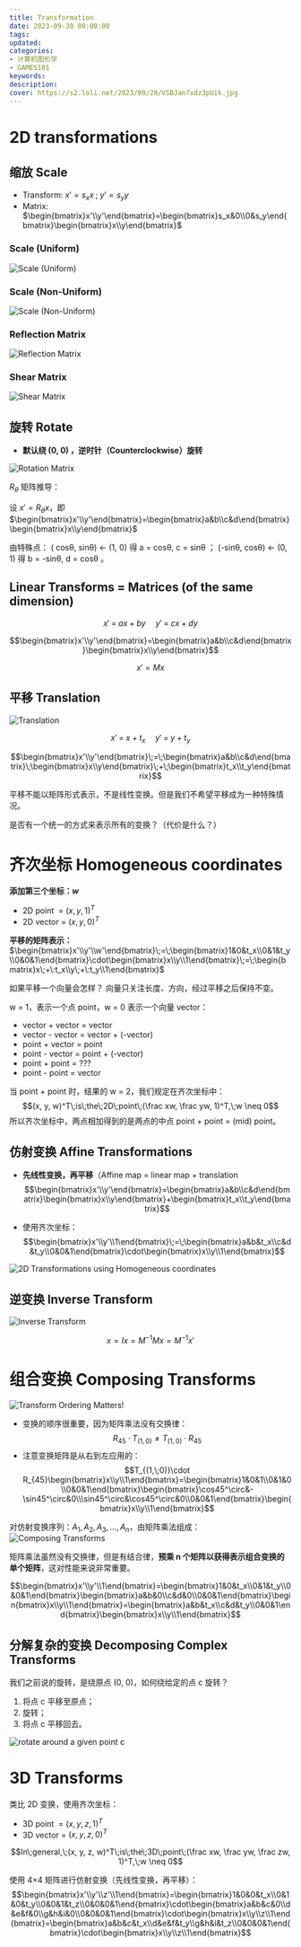 ```yaml
---
title: Transformation
date: 2023-09-30 00:00:00
tags:
updated:
categories:
- 计算机图形学
- GAMES101
keywords:
description: 
cover: https://s2.loli.net/2023/09/28/VSBJan7xdz3pUik.jpg
---
```


# 2D transformations

## 缩放 Scale

- Transform: $x'=s_xx\;;\;y'=s_yy$
- Matrix: $\begin{bmatrix}x'\\y'\end{bmatrix}=\begin{bmatrix}s_x&0\\0&s_y\end{bmatrix}\begin{bmatrix}x\\y\end{bmatrix}$

### Scale (Uniform)
![Scale (Uniform)](https://s2.loli.net/2023/09/30/TKsNMBl4hunb9JP.png)

### Scale (Non-Uniform)
![Scale (Non-Uniform)](https://s2.loli.net/2023/09/30/JCYsUbV2j6NmSKM.png)

### Reflection Matrix
![Reflection Matrix](https://s2.loli.net/2023/09/30/uCv1ZPciJQre2RD.png)

### Shear Matrix
![Shear Matrix](https://s2.loli.net/2023/09/30/dgOmYUlKbIhLDC6.png)


## 旋转 Rotate 

- **默认绕 (0, 0) ，逆时针（Counterclockwise）旋转**

![Rotation Matrix](https://s2.loli.net/2023/09/30/plmaI8FCPxZAqic.png)

$R_\theta$ 矩阵推导：

设 $x'=R_\theta x$，即 $\begin{bmatrix}x'\\y'\end{bmatrix}=\begin{bmatrix}a&b\\c&d\end{bmatrix}\begin{bmatrix}x\\y\end{bmatrix}$

由特殊点：
( cosθ, sinθ) ← (1, 0) 得 a =  cosθ, c = sinθ ；
(-sinθ, cosθ) ← (0, 1) 得 b = -sinθ, d = cosθ 。


## Linear Transforms = Matrices (of the same dimension)

$$x'\;=\;ax\;+\;by\;\;\;\;\;y'\;=\;cx\;+\;dy$$

$$\begin{bmatrix}x'\\y'\end{bmatrix}=\begin{bmatrix}a&b\\c&d\end{bmatrix}\begin{bmatrix}x\\y\end{bmatrix}$$

$$x'=Mx$$


## 平移 Translation
![Translation](https://s2.loli.net/2023/09/30/kBLqyTsZKXD1JfM.png)

$$x'\;=\;x\;+\;t_x\;\;\;\;\;y'\;=\;y\;+\;t_y$$

$$\begin{bmatrix}x'\\y'\end{bmatrix}\;=\;\begin{bmatrix}a&b\\c&d\end{bmatrix}\;\begin{bmatrix}x\\y\end{bmatrix}\;+\;\begin{bmatrix}t_x\\t_y\end{bmatrix}$$

平移不能以矩阵形式表示，不是线性变换。但是我们不希望平移成为一种特殊情况。

是否有一个统一的方式来表示所有的变换？（代价是什么？）


# 齐次坐标 Homogeneous coordinates

**添加第三个坐标：_w_**
- 2D point &nbsp;= $(x, y, 1)^T$
- 2D vector = $(x, y, 0)^T$

**平移的矩阵表示：** $\begin{bmatrix}x'\\y'\\w'\end{bmatrix}\;=\;\begin{bmatrix}1&0&t_x\\0&1&t_y\\0&0&1\end{bmatrix}\cdot\begin{bmatrix}x\\y\\1\end{bmatrix}\;=\;\begin{bmatrix}x\;+\:t_x\\y\;+\:t_y\\1\end{bmatrix}$


如果平移一个向量会怎样？
向量只关注长度、方向，经过平移之后保持不变。

w = 1，表示一个点 point，w = 0 表示一个向量 vector：
- vector + vector = vector
- vector - vector = vector + (-vector)
- point + vector = point
- point - vector = point + (-vector)
- point + point = ???
- point - point = vector

当 point + point 时，结果的 w = 2，我们规定在齐次坐标中：
$$(x, y, w)^T\;is\;the\;2D\;point\;(\frac xw, \frac yw, 1)^T,\;w \neq 0$$
所以齐次坐标中，两点相加得到的是两点的中点 point + point = (mid) point。


## 仿射变换 Affine Transformations

- **先线性变换，再平移**（Affine map = linear map + translation
$$\begin{bmatrix}x'\\y'\end{bmatrix}=\begin{bmatrix}a&b\\c&d\end{bmatrix}\begin{bmatrix}x\\y\end{bmatrix}+\begin{bmatrix}t_x\\t_y\end{bmatrix}$$

- 使用齐次坐标：
$$\begin{bmatrix}x'\\y'\\1\end{bmatrix}\;=\;\begin{bmatrix}a&b&t_x\\c&d&t_y\\0&0&1\end{bmatrix}\cdot\begin{bmatrix}x\\y\\1\end{bmatrix}$$

![2D Transformations using Homogeneous coordinates](https://s2.loli.net/2023/09/30/Be19U3XEPI7g2md.png)

## 逆变换 Inverse Transform
![Inverse Transform](https://s2.loli.net/2023/09/30/zVvAyY5Ew9Xa4hZ.png)

$$x = Ix = M^{-1}Mx = M^{-1}x'$$


# 组合变换 Composing Transforms

![Transform Ordering Matters!](https://s2.loli.net/2023/09/30/YcrutqKwI5WTLPe.png)

- 变换的顺序很重要，因为矩阵乘法没有交换律：
$$R_{45}\cdot T_{(1,0)}\neq T_{(1,0)}\cdot R_{45}$$
- 注意变换矩阵是从右到左应用的：
$$T_{(1,\;0)}\cdot R_{45}\begin{bmatrix}x\\y\\1\end{bmatrix}=\begin{bmatrix}1&0&1\\0&1&0\\0&0&1\end{bmatrix}\begin{bmatrix}\cos45^\circ&-\sin45^\circ&0\\\sin45^\circ&\cos45^\circ&0\\0&0&1\end{bmatrix}\begin{bmatrix}x\\y\\1\end{bmatrix}$$


对仿射变换序列：$A_1, A_2, A_3, ..., A_n$，由矩阵乘法组成：
![Composing Transforms](https://s2.loli.net/2023/09/30/bmSQXWvGqzf3hid.png)

矩阵乘法虽然没有交换律，但是有结合律，**预乘 n 个矩阵以获得表示组合变换的单个矩阵**，这对性能来说非常重要。

$$\begin{bmatrix}x'\\y'\\1\end{bmatrix}=\begin{bmatrix}1&0&t_x\\0&1&t_y\\0&0&1\end{bmatrix}\begin{bmatrix}a&b&0\\c&d&0\\0&0&1\end{bmatrix}\begin{bmatrix}x\\y\\1\end{bmatrix}=\begin{bmatrix}a&b&t_x\\c&d&t_y\\0&0&1\end{bmatrix}\begin{bmatrix}x\\y\\1\end{bmatrix}$$

## 分解复杂的变换 Decomposing Complex Transforms

我们之前说的旋转，是绕原点 (0, 0)，如何绕给定的点 c 旋转？
1. 将点 c 平移至原点；
2. 旋转；
3. 将点 c 平移回去。

![rotate around a given point c](https://s2.loli.net/2023/09/30/hUAoEmMPvzTHtxa.png)


# 3D Transforms

类比 2D 变换，使用齐次坐标：
- 3D point &nbsp;= $(x, y, z, 1)^T$
- 3D vector = $(x, y, z, 0)^T$

$$In\;general,\;(x, y, z, w)^T\;is\;the\;3D\;point\;(\frac xw, \frac yw, \frac zw, 1)^T,\;w \neq 0$$

使用 4×4 矩阵进行仿射变换（先线性变换，再平移）：
$$\begin{bmatrix}x'\\y'\\z'\\1\end{bmatrix}=\begin{bmatrix}1&0&0&t_x\\0&1&0&t_y\\0&0&1&t_z\\0&0&0&1\end{bmatrix}\cdot\begin{bmatrix}a&b&c&0\\d&e&f&0\\g&h&i&0\\0&0&0&1\end{bmatrix}\cdot\begin{bmatrix}x\\y\\z\\1\end{bmatrix}=\begin{bmatrix}a&b&c&t_x\\d&e&f&t_y\\g&h&i&t_z\\0&0&0&1\end{bmatrix}\cdot\begin{bmatrix}x\\y\\z\\1\end{bmatrix}$$